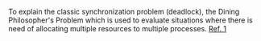 To explain the classic synchronization problem (deadlock), the Dining Philosopher's Problem which is used to evaluate situations where there is need of allocating multiple resources to multiple processes. [Ref. 1](https://www.studytonight.com/operating-system/dining-philosophers-problem)
